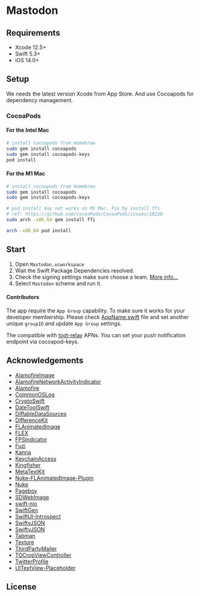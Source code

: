 # Mastodon


## Requirements

- Xcode 12.5+
- Swift 5.3+
- iOS 14.0+

## Setup
We needs the latest version Xcode from App Store. And use Cocoapods for dependency management.

### CocoaPods

#### For the Intel Mac

```zsh
# install cocoapods from Homebrew
sudo gem install cocoapods
sudo gem install cocoapods-keys
pod install
```

#### For the M1 Mac

```zsh
# install cocoapods from Homebrew
sudo gem install cocoapods
sudo gem install cocoapods-keys

# pod install may not works on M1 Mac. Fix by install ffi
# ref: https://github.com/CocoaPods/CocoaPods/issues/10220
sudo arch -x86_64 gem install ffi

arch -x86_64 pod install
```

## Start

1. Open `Mastodon.xcworkspace` 
2. Wait the Swift Package Dependencies resolved. 
2. Check the signing settings make sure choose a team. [More info…](https://help.apple.com/xcode/mac/current/#/dev23aab79b4)
3. Select `Mastodon` scheme and run it.

#### Contributors
The app require the `App Group` capability. To make sure it works for your developer membership. Please check [AppName.swift](AppShared/AppName.swift) file and set another unique `groupID` and update `App Group` settings.

The compatible with [toot-relay](https://github.com/DagAgren/toot-relay) APNs. You can set your push notification endpoint via cocoapod-keys.


## Acknowledgements

- [AlamofireImage](https://github.com/Alamofire/AlamofireImage)
- [AlamofireNetworkActivityIndicator](https://github.com/Alamofire/AlamofireNetworkActivityIndicator)
- [Alamofire](https://github.com/Alamofire/Alamofire)
- [CommonOSLog](https://github.com/mainasuk/CommonOSLog)
- [CryptoSwift](https://github.com/krzyzanowskim/CryptoSwift)
- [DateToolSwift](https://github.com/MatthewYork/DateTools)
- [DiffableDataSources](https://github.com/ra1028/DiffableDataSources)
- [DifferenceKit](https://github.com/ra1028/DifferenceKit)
- [FLAnimatedImage](https://github.com/Flipboard/FLAnimatedImage)
- [FLEX](https://github.com/FLEXTool/FLEX)
- [FPSIndicator](https://github.com/MainasuK/FPSIndicator)
- [Fuzi](https://github.com/cezheng/Fuzi)
- [Kanna](https://github.com/tid-kijyun/Kanna)
- [KeychainAccess](https://github.com/kishikawakatsumi/KeychainAccess.git)
- [Kingfisher](https://github.com/onevcat/Kingfisher)
- [MetaTextKit](https://github.com/TwidereProject/MetaTextKit)
- [Nuke-FLAnimatedImage-Plugin](https://github.com/kean/Nuke-FLAnimatedImage-Plugin)
- [Nuke](https://github.com/kean/Nuke)
- [Pageboy](https://github.com/uias/Pageboy#the-basics)
- [SDWebImage](https://github.com/SDWebImage/SDWebImage)
- [swift-nio](https://github.com/apple/swift-nio)
- [SwiftGen](https://github.com/SwiftGen/SwiftGen)
- [SwiftUI-Introspect](https://github.com/siteline/SwiftUI-Introspect)
- [SwiftyJSON](https://github.com/SwiftyJSON/SwiftyJSON)
- [SwiftyJSON](https://github.com/SwiftyJSON/SwiftyJSON)
- [Tabman](https://github.com/uias/Tabman)
- [Texture](https://github.com/TextureGroup/Texture)
- [ThirdPartyMailer](https://github.com/vtourraine/ThirdPartyMailer)
- [TOCropViewController](https://github.com/TimOliver/TOCropViewController)
- [TwitterProfile](https://github.com/OfTheWolf/TwitterProfile)
- [UITextView-Placeholder](https://github.com/devxoul/UITextView-Placeholder)

## License
